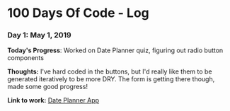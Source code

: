 # 100 Days Of Code - Log

### Day 1: May 1, 2019

**Today's Progress**: Worked on Date Planner quiz, figuring out radio button components

**Thoughts:** I've hard coded in the buttons, but I'd really like them to be generated iteratively to be more DRY. The form is getting there though, made some good progress!

**Link to work:** [Date Planner App](http://github.com/Almighty-Mose/date-planner)
